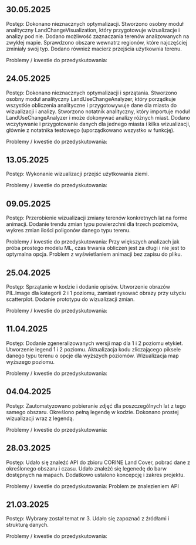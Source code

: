 ## 30.05.2025
Postęp: Dokonano nieznacznych optymalizacji. Stworzono osobny moduł analityczny LandChangeVisualization, który przygotowuje  wizualizacje i analizy pod nie. Dodano możliwość zaznaczania terenów analizowanych na zwykłej mapie. Sprawdzono obszare wewnatrz regionów, które najczęściej zminiały swój typ. Dodano również macierz przejścia użytkownia terenu.

Problemy / kwestie do przedyskutowania:
## 24.05.2025
Postęp: Dokonano nieznacznych optymalizacji i sprzątania. Stworzono osobny moduł analityczny LandUseChangeAnalyzer, który porządkuje wszystkie obliczenia analityczne i przygotowywuje dane dla miasta do wizualizacji i analizy. Stworzono notatnik analityczny, który importuje moduł LandUseChangeAnalyzer i może dokonywać analizy różnych miast. Dodano wczytywanie i przygotowanie danych dla jednego miasta i kilka wizualizacji, głównie z notatnika testowego (uporządkowano wszystko w funkcję). 

Problemy / kwestie do przedyskutowania:

## 13.05.2025
Postęp: Wykonanie wizualizacji przejść użytkowania ziemi.

Problemy / kwestie do przedyskutowania:

## 09.05.2025

Postęp: Przerobienie wizualizacji zmiany terenów  konkretnych lat na forme animacji. Dodanie trendu zmian typu powierzchni dla trzech poziomów, wykres zmian ilości poligonów danego typu terenu.

Problemy / kwestie do przedyskutowania: Przy większych analizach jak próba prostego modelu ML, czas trwania obliczeń jest za długi i nie jest to optymalna opcja. Problem z wyświetlaniem animacji bez zapisu do pliku.

## 25.04.2025

Postęp: Sprzątanie w kodzie i dodanie opisów. Utworzenie obrazów PIL.Image dla kategorii 2 i 1 poziomu, zamiast rysować obrazy przy użyciu scatterplot. Dodanie prototypu do wizualizacji zmian. 

Problemy / kwestie do przedyskutowania:

## 11.04.2025

Postęp: Dodanie zgeneralizowanych wersji map dla 1 i 2 poziomu etykiet. Utworzenie legend 1 i 2 poziomu. Aktualizacja kodu zliczającego piksele danego typu terenu o opcje dla wyższych poziomów. Wizualizacja map wyższego poziomu.

Problemy / kwestie do przedyskutowania:

## 04.04.2025

Postęp: Zautomatyzowano pobieranie zdjęć dla poszczególnych lat z tego samego obszaru. Określono pełną legendę w kodzie. Dokonano prostej wizualizacji wraz z legendą.

Problemy / kwestie do przedyskutowania: 

## 28.03.2025

Postęp: Udało się znaleźć API do zbioru CORINE Land Cover, pobrać dane z określonego obszaru i czasu. Udało znaleźć się legenedę do barw dostępnych na mapach. Dodatkowo ustalono koncepcję i zakres projektu. 

Problemy / kwestie do przedyskutowania: Problem ze znalezieniem API

## 21.03.2025

Postęp: Wybrany został temat nr 3. Udało się zapoznać z źródłami i strukturą danych.

Problemy / kwestie do przedyskutowania: